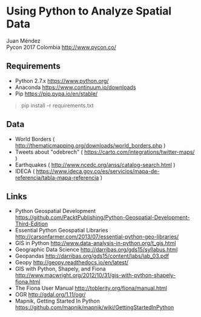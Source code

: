 # Using Python to Analyze Spatial Data

Juan Méndez  
Pycon 2017 Colombia http://www.pycon.co/

## Requirements

- Python 2.7.x https://www.python.org/
- Anaconda https://www.continuum.io/downloads
- Pip https://pip.pypa.io/en/stable/


>pip install -r requirements.txt


## Data

- World Borders ( http://thematicmapping.org/downloads/world_borders.php )
- Tweets about "odebrech" ( https://carto.com/integrations/twitter-maps/ )
- Earthquakes ( http://www.ncedc.org/anss/catalog-search.html )
- IDECA ( https://www.ideca.gov.co/es/servicios/mapa-de-referencia/tabla-mapa-referencia )

## Links

- Python Geospatial Development  https://github.com/PacktPublishing/Python-Geospatial-Development-Third-Edition
- Essential Python Geospatial Libraries http://carsonfarmer.com/2013/07/essential-python-geo-libraries/
- GIS in Python  http://www.data-analysis-in-python.org/t_gis.html
- Geographic Data Science http://darribas.org/gds15/syllabus.html
- Geopandas http://darribas.org/gds15/content/labs/lab_03.pdf
- Geopy http://geopy.readthedocs.io/en/latest/
- GIS with Python, Shapely, and Fiona http://www.macwright.org/2012/10/31/gis-with-python-shapely-fiona.html
- The Fiona User Manual http://toblerity.org/fiona/manual.html
- OGR http://gdal.org/1.11/ogr/
- Mapnik, Getting Started In Python https://github.com/mapnik/mapnik/wiki/GettingStartedInPython 
